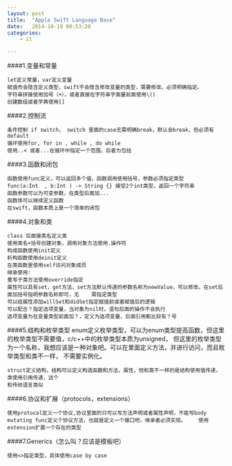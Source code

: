 ```yaml
---
layout: post
title:  "Apple Swift Language Base"
date:   2014-10-19 00:53:20
categories: 
	- it

---
```



####1.变量和常量

	let定义常量，var定义变量	
	赋值市会隐含定义类型，swift不会隐含修改变量的类型，需要修改，必须明确指定。
	字符串拼接使用加号（+），或者直接在字符串字面量前面使用\() 
	创建数组或者字典使用[]

####2.控制流

	条件控制 if switch， switch 里面的case无需明确break，默认会break，但必须有default
	循环使用for, for in , while , do while
	使用..< 或者...在循环中指定一个范围，后者为包括

####3.函数和闭包

	函数使用func定义，可以返回多个值，函数调用使用括号，参数必须指定类型
	func(a:Int  , b:Int ) -> String {} 接受2个int类型，返回一个字符串
	函数参数可以为可变参数，在类型后面加...
	函数体可以继续定义函数
	在swift，函数本质上是一个简单的闭包

####4.对象和类

	class 后面接类名定义类
	使用类名+括号创建对象，调用对象方法使用.操作符
	构成函数使用init定义
	析构函数使用deinit定义
	在类函数里使用self访问对象成员
	继承使用:
	重写子类方法使用override指定
	属性可以具有set，get方法，set方法默认传递的参数名称为newValue，可以修改，在set后面加括号指明参数名称即可，无	需指定类型
	可以给属性添加willSet和didSet指定赋值前或者赋值后的逻辑
	可以配合？指定选项变量，当对象为nil时，语句后面的操作不会执行
	选项变量为在变量类型前面加？，定义为选项变量，后面引用都比较有？号

####5.结构和枚举类型
	enum定义枚举类型，可以为enum类型提高函数，但这里的枚举类型不需要值，c/c++中的枚举类型本质为unsigned，
	但这里的枚举类型为一个名称，我想应该是一种对象吧。可以在里面定义方法，并进行访问，而且枚举类型和类不一样，
	不需要实例化。
	
	struct定义结构，结构可以定义构造函数和方法，属性，但和类不一样的是结构使用值传递，类使用引用传递，这个
	和传统语言类似

####6.协议和扩展（protocols，extensions）

	使用protocol定义一个协议,协议里面的只可以写方法声明或者属性声明，不能写body
	mutating func定义个协议方法，也就是定义一个接口吧，继承者必须实现。	使用extension扩展一个存在的类型

####7.Generics（怎么叫？应该是模板吧）
	
	使用<>指定类型，具体使用case by case

